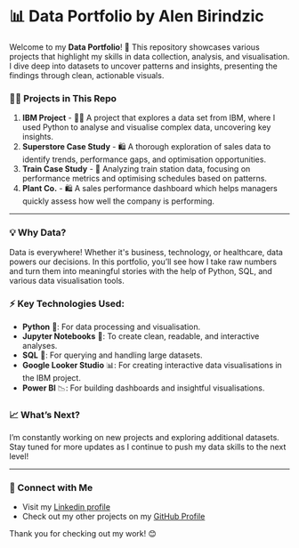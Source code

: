 # 📊 Data Portfolio by Alen Birindzic

Welcome to my **Data Portfolio**! 🚀 This repository showcases various projects that highlight my skills in data collection, analysis, and visualisation. I dive deep into datasets to uncover patterns and insights, presenting the findings through clean, actionable visuals.

### 👨‍💻 Projects in This Repo

1. **IBM Project** - 🧑‍💻 A project that explores a data set from IBM, where I used Python to analyse and visualise complex data, uncovering key insights.
2. **Superstore Case Study** - 🛍️ A thorough exploration of sales data to identify trends, performance gaps, and optimisation opportunities.
3. **Train Case Study** - 🚉 Analyzing train station data, focusing on performance metrics and optimising schedules based on patterns.
4. **Plant Co.** - 🛍️ A sales performance dashboard which helps managers quickly assess how well the company is performing.

---

### 💡 Why Data?

Data is everywhere! Whether it's business, technology, or healthcare, data powers our decisions. In this portfolio, you’ll see how I take raw numbers and turn them into meaningful stories with the help of Python, SQL, and various data visualisation tools. 

### ⚡ Key Technologies Used:

- **Python** 🐍: For data processing and visualisation.
- **Jupyter Notebooks** 📓: To create clean, readable, and interactive analyses.
- **SQL** 🔎: For querying and handling large datasets.
- **Google Looker Studio** 📊: For creating interactive data visualisations in the IBM project.
- **Power BI** 📉: For building dashboards and insightful visualisations.

### 📈 What’s Next?

I’m constantly working on new projects and exploring additional datasets. Stay tuned for more updates as I continue to push my data skills to the next level! 

---

### 🌟 Connect with Me

- Visit my [Linkedin profile](https://www.linkedin.com/in/alen-birindzic-046a0467/)
- Check out my other projects on my [GitHub Profile](https://github.com/alenb)

Thank you for checking out my work! 😊
